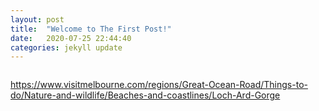 ```yaml
---
layout: post
title:  "Welcome to The First Post!"
date:   2020-07-25 22:44:40
categories: jekyll update
---
```

<img src="https://www.visitmelbourne.com/regions/Great-Ocean-Road/Things-to-do/Nature-and-wildlife/Beaches-and-coastlines/Loch-Ard-Gorge#" alt="">

https://www.visitmelbourne.com/regions/Great-Ocean-Road/Things-to-do/Nature-and-wildlife/Beaches-and-coastlines/Loch-Ard-Gorge



